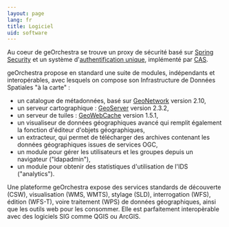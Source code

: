```yaml
---
layout: page
lang: fr
title: Logiciel
uid: software
---
```


Au coeur de geOrchestra se trouve un proxy de sécurité basé sur [Spring Security](http://projects.spring.io/spring-security/) et un système d'[authentification unique](http://fr.wikipedia.org/wiki/Authentification_unique), implémenté par [CAS](http://www.jasig.org/cas).

geOrchestra propose en standard une suite de modules, indépendants et interopérables, avec lesquels on compose son Infrastructure de Données Spatiales "à la carte" :

 * un catalogue de métadonnées, basé sur [GeoNetwork](http://geonetwork-opensource.org/) version 2.10,
 * un serveur cartographique : [GeoServer](http://geoserver.org/) version 2.3.2,
 * un serveur de tuiles : [GeoWebCache](http://geowebcache.org/) version 1.5.1,
 * un visualiseur de données géographiques avancé qui remplit également la fonction d'éditeur d'objets géographiques,
 * un extracteur, qui permet de télécharger des archives contenant les données géographiques issues de services OGC,
 * un module pour gérer les utilisateurs et les groupes depuis un navigateur ("ldapadmin"),
 * un module pour obtenir des statistiques d'utilisation de l'IDS ("analytics").
 
Une plateforme geOrchestra expose des services standards de découverte (CSW), visualisation (WMS, WMTS), stylage (SLD), interrogation (WFS), édition (WFS-T), voire traitement (WPS) de données géographiques, ainsi que les outils web pour les consommer. Elle est parfaitement interopèrable avec des logiciels SIG comme QGIS ou ArcGIS.
